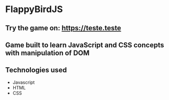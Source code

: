 # FlappyBirdJS

## Try the game on: https://teste.teste

## Game built to learn JavaScript and CSS concepts with manipulation of DOM

## Technologies used
- Javascript
- HTML
- CSS
